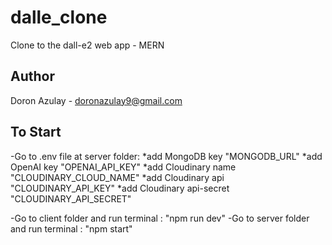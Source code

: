 # dalle_clone

Clone to the dall-e2 web app - MERN

## Author

Doron Azulay - doronazulay9@gmail.com

## To Start

-Go to .env file at server folder:
*add MongoDB key "MONGODB_URL"
*add OpenAI key "OPENAI_API_KEY"
*add Cloudinary name "CLOUDINARY_CLOUD_NAME"
*add Cloudinary api "CLOUDINARY_API_KEY"
\*add Cloudinary api-secret "CLOUDINARY_API_SECRET"

-Go to client folder and run terminal : "npm run dev"
-Go to server folder and run terminal : "npm start"
